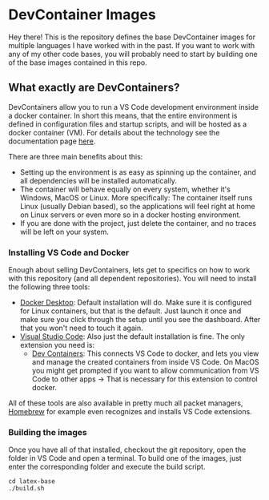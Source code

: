 # DevContainer Images

Hey there! This is the repository defines the base DevContainer images for multiple languages I have worked with in the past. If you want to work with any of my other code bases, you will probably need to start by building one of the base images contained in this repo.

## What exactly are DevContainers?

DevContainers allow you to run a VS Code development environment inside a docker container. In short this means, that the entire environment is defined in configuration files and startup scripts, and will be hosted as a docker container (VM). For details about the technology see the documentation page [here](https://code.visualstudio.com/docs/devcontainers/containers).

There are three main benefits about this:

-   Setting up the environment is as easy as spinning up the container, and all dependencies will be installed automatically.
-   The container will behave equally on every system, whether it's Windows, MacOS or Linux. More specifically: The container itself runs Linux (usually Debian based), so the applications will feel right at home on Linux servers or even more so in a docker hosting environment.
-   If you are done with the project, just delete the container, and no traces will be left on your system.

### Installing VS Code and Docker

Enough about selling DevContainers, lets get to specifics on how to work with this repository (and all dependent repositories). You will need to install the following three tools:

-   [Docker Desktop](https://www.docker.com/products/docker-desktop/): Default installation will do. Make sure it is configured for Linux containers, but that is the default. Just launch it once and make sure you click through the setup until you see the dashboard. After that you won't need to touch it again.
-   [Visual Studio Code](https://code.visualstudio.com): Also just the default installation is fine. The only extension you need is:
    -   [Dev Containers](https://marketplace.visualstudio.com/items?itemName=ms-vscode-remote.remote-containers): This connects VS Code to docker, and lets you view and manage the created containers from inside VS Code. On MacOS you might get prompted if you want to allow communication from VS Code to other apps -> That is necessary for this extension to control docker.

All of these tools are also available in pretty much all packet managers, [Homebrew](https://brew.sh) for example even recognizes and installs VS Code extensions.

### Building the images

Once you have all of that installed, checkout the git repository, open the folder in VS Code and open a terminal. To build one of the images, just enter the corresponding folder and execute the build script.

```
cd latex-base
./build.sh
```
